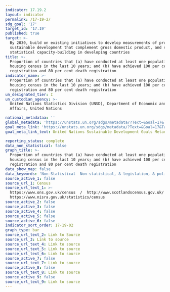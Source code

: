```yaml
---
indicator: 17.19.2
layout: indicator
permalink: /17-19-2/
sdg_goal: '17'
target_id: '17.19'
published: true
target: >-
  By 2030, build on existing initiatives to develop measurements of progress on
  sustainable development that complement gross domestic product, and support
  statistical capacity-building in developing countries
title: >-
  Proportion of countries that (a) have conducted at least one population and
  housing census in the last 10 years; and (b) have achieved 100 per cent birth
  registration and 80 per cent death registration
indicator_name: >-
  Proportion of countries that (a) have conducted at least one population and
  housing census in the last 10 years; and (b) have achieved 100 per cent birth
  registration and 80 per cent death registration
un_designated_tier: I
un_custodian_agency: >-
  United Nations Statistics Division (UNSD), Department of Economic and Social
  Affairs, United Nations

national_metadataa: ''
global_metadata: 'https://unstats.un.org/sdgs/metadata/?Text=&Goal=17&Target=17.19' 
goal_meta_link: 'https://unstats.un.org/sdgs/metadata/?Text=&Goal=17&Target=17.19'
goal_meta_link_text: United Nations Sustainable Development Goals Metadata (PDF 469 KB)

reporting_status: complete
data_non_statistical: false
graph_title: >-
  Proportion of countries that (a) have conducted at least one population and
  housing census in the last 10 years; and (b) have achieved 100 per cent birth
  registration and 80 per cent death registration
data_show_map: false
data_keywords: 'Non-Statistical  Non-statistical, & legislation, & policy'
source_active_1: false
source_url_1: Census
source_url_text_1: >-
  https://www.ons.gov.uk/census  /  http://www.scotlandscensus.gov.uk/  / 
  https://www.nisra.gov.uk/statistics/census
source_active_2: false
source_active_3: false
source_active_4: false
source_active_5: false
source_active_6: false
indicator_sort_order: 17-19-02
graph_type: bar
source_url_text_2: Link to Source
source_url_3: Link to source
source_url_text_4: Link to source
source_url_text_5: Link to source
source_url_text_6: Link to source
source_active_7: false
source_url_text_7: Link to source
source_active_8: false
source_url_text_8: Link to source
source_active_9: false
source_url_text_9: Link to source
---
```

